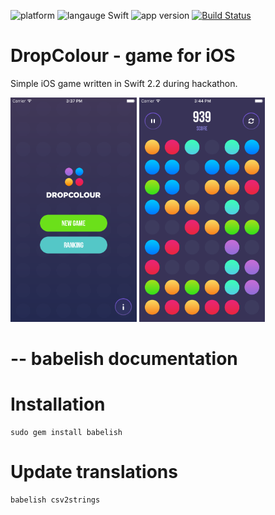 ![platform](https://img.shields.io/badge/platform-iOS-orange.svg)
![langauge Swift](https://img.shields.io/badge/language-Swift%202.2-orange.svg)
![app version](https://img.shields.io/badge/version-1.0.2-orange.svg)
[![Build Status](https://travis-ci.com/elpassion/el-color-game-ios.svg?token=nu9zU1tfHq8GJSir3pVq&branch=master)](https://travis-ci.com/elpassion/el-color-game-ios)

# DropColour - game for iOS

Simple iOS game written in Swift 2.2 during hackathon.

<img src = "Images/start.png" width = "40%" height = "40%"/>
<img src="Images/game.png" width = "40%" height = "40%"/>

--
babelish documentation
================
# Installation
```
sudo gem install babelish
```
# Update translations
```
babelish csv2strings
```
